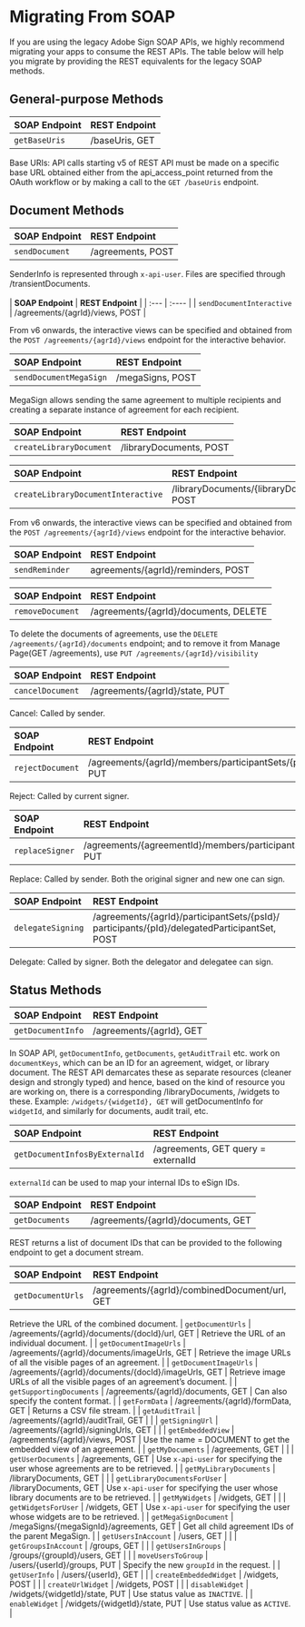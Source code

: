 # Migrating From SOAP

If you are using the legacy Adobe Sign SOAP APIs, we highly recommend migrating your apps to consume the REST APIs. The table below will help you migrate by providing the REST equivalents for the legacy SOAP methods.

## General-purpose Methods

| **SOAP Endpoint** | **REST Endpoint**  |
| :---    |  :----   |
| `getBaseUris` | /baseUris, GET  |

Base URIs: API calls starting v5 of REST API must be made on a specific base URL obtained either from the api\_access\_point returned from the OAuth workflow or by making a call to the `GET /baseUris` endpoint. 

## Document Methods

| **SOAP Endpoint** | **REST Endpoint**  |
| :---    |  :----   |
| `sendDocument` | /agreements, POST | 


SenderInfo is represented through `x-api-user`. Files are specified through /transientDocuments. 
&nbsp;  
&nbsp;  
| **SOAP Endpoint** | **REST Endpoint**  |
| :---    |  :----   |
| `sendDocumentInteractive` | /agreements/{agrId}/views, POST | 

From v6 onwards, the interactive views can be specified and obtained from the `POST /agreements/{agrId}/views` endpoint for the interactive behavior. 


| **SOAP Endpoint** | **REST Endpoint**  |
| :---    |  :----   |
`sendDocumentMegaSign` | /megaSigns, POST | 

MegaSign allows sending the same agreement to multiple recipients and creating a separate instance of agreement for each recipient. 

| **SOAP Endpoint** | **REST Endpoint**  |
| :---    |  :----   |
| `createLibraryDocument` | /libraryDocuments, POST |

| **SOAP Endpoint** | **REST Endpoint**  |
| :---    |  :----   |
| `createLibraryDocumentInteractive` | /libraryDocuments/{libraryDocumentId}, POST | 

From v6 onwards, the interactive views can be specified and obtained from the `POST /agreements/{agrId}/views` endpoint for the interactive behavior. 

| **SOAP Endpoint** | **REST Endpoint**  |
| :---    |  :----   |
| `sendReminder` | agreements/{agrId}/reminders, POST |   

| **SOAP Endpoint** | **REST Endpoint**  |
| :---    |  :----   |
| `removeDocument` | /agreements/{agrId}/documents, DELETE | 

To delete the documents of agreements, use the `DELETE /agreements/{agrId}/documents` endpoint; and to remove it from Manage Page(GET /agreements), use `PUT /agreements/{agrId}/visibility` 

| **SOAP Endpoint** | **REST Endpoint**  |
| :---    |  :----   |
| `cancelDocument` | /agreements/{agrId}/state, PUT | 

Cancel: Called by sender. 

| **SOAP Endpoint** | **REST Endpoint**  |
| :---    |  :----   |
| `rejectDocument` | /agreements/{agrId}/members/participantSets/{psId}/participants/{pId}/reject, PUT | 

Reject: Called by current signer. 

| **SOAP Endpoint** | **REST Endpoint**  |
| :---    |  :----   |
| `replaceSigner` | /agreements/{agreementId}/members/participantSets/{participantSetId}, PUT | 

Replace: Called by sender. Both the original signer and new one can sign.

| **SOAP Endpoint** | **REST Endpoint**  |
| :---    |  :----   |
| `delegateSigning` | /agreements/{agrId}/participantSets/{psId}/ participants/{pId}/delegatedParticipantSet, POST | 

Delegate: Called by signer. Both the delegator and delegatee can sign. 



## Status Methods

| **SOAP Endpoint** | **REST Endpoint**  |
| :---    |  :----   |
| `getDocumentInfo` | /agreements/{agrId}, GET | 

In SOAP API, `getDocumentInfo`, `getDocuments`, `getAuditTrail` etc. work on `documentKeys`, which can be an ID for an agreement, widget, or library document. The REST API demarcates these as separate resources (cleaner design and strongly typed) and hence, based on the kind of resource you are working on, there is a corresponding /libraryDocuments, /widgets to these. Example: `/widgets/{widgetId}, GET` will getDocumentInfo for `widgetId`, and similarly for documents, audit trail, etc. 

| **SOAP Endpoint** | **REST Endpoint**  |
| :---    |  :----   |
| `getDocumentInfosByExternalId` | /agreements, GET query = externalId | 

`externalId` can be used to map your internal IDs to eSign IDs. 

| **SOAP Endpoint** | **REST Endpoint**  |
| :---    |  :----   |
| `getDocuments` | /agreements/{agrId}/documents, GET | 

REST returns a list of document IDs that can be provided to the following endpoint to get a document stream. 

| **SOAP Endpoint** | **REST Endpoint**  |
| :---    |  :----   |
| `getDocumentUrls` | /agreements/{agrId}/combinedDocument/url, GET | 

Retrieve the URL of the combined document. 
| `getDocumentUrls` | /agreements/{agrId}/documents/{docId}/url, GET | Retrieve the URL of an individual document. |
| `getDocumentImageUrls` | /agreements/{agrId}/documents/imageUrls, GET | Retrieve the image URLs of all the visible pages of an agreement. |
| `getDocumentImageUrls` | /agreements/{agrId}/documents/{docId}/imageUrls, GET | Retrieve image URLs of all the visible pages of an agreement&rsquo;s document. |
| `getSupportingDocuments` | /agreements/{agrId}/documents, GET | Can also specify the content format. |
| `getFormData` | /agreements/{agrId}/formData, GET | Returns a CSV file stream. |
| `getAuditTrail` | /agreements/{agrId}/auditTrail, GET |   |
| `getSigningUrl` | /agreements/{agrId}/signingUrls, GET |   |
| `getEmbeddedView` | /agreements/{agrId}/views, POST | Use the name = DOCUMENT to get the embedded view of an agreement. |
| `getMyDocuments` | /agreements, GET |   |
| `getUserDocuments` | /agreements, GET | Use `x-api-user` for specifying the user whose agreements are to be retrieved. |
| `getMyLibraryDocuments` | /libraryDocuments, GET |   |
| `getLibraryDocumentsForUser` | /libraryDocuments, GET | Use `x-api-user` for specifying the user whose library documents are to be retrieved. |
| `getMyWidgets` | /widgets, GET |   |
| `getWidgetsForUser` | /widgets, GET | Use `x-api-user` for specifying the user whose widgets are to be retrieved. |
| `getMegaSignDocument` | /megaSigns/{megaSignId}/agreements, GET | Get all child agreement IDs of the parent MegaSign. |
| `getUsersInAccount` | /users, GET |   |
| `getGroupsInAccount` | /groups, GET |   |
| `getUsersInGroups` | /groups/{groupId}/users, GET |   |
| `moveUsersToGroup` | /users/{userId}/groups, PUT | Specify the new `groupId` in the request. |
| `getUserInfo` | /users/{userId}, GET |   |
| `createEmbeddedWidget` | /widgets, POST |   |
| `createUrlWidget` | /widgets, POST |   |
| `disableWidget` | /widgets/{widgetId}/state, PUT | Use status value as `INACTIVE`. |
| `enableWidget` | /widgets/{widgetId}/state, PUT | Use status value as `ACTIVE`. |
